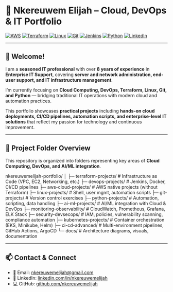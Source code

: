 # 🚀 Nkereuwem Elijah – Cloud, DevOps & IT Portfolio

[![AWS](https://img.shields.io/badge/AWS-Cloud-orange?logo=amazonaws)](https://aws.amazon.com/)
[![Terraform](https://img.shields.io/badge/Terraform-Infrastructure--as--Code-blueviolet?logo=terraform)](https://www.terraform.io/)
[![Linux](https://img.shields.io/badge/Linux-Server%20Administration-black?logo=linux)](https://www.linux.org/)
[![Git](https://img.shields.io/badge/Git-Version%20Control-orange?logo=git)](https://git-scm.com/)
[![Jenkins](https://img.shields.io/badge/Jenkins-CI%2FCD-red?logo=jenkins)](https://www.jenkins.io/)
[![Python](https://img.shields.io/badge/Python-Automation-yellow?logo=python)](https://www.python.org/)
[![LinkedIn](https://img.shields.io/badge/LinkedIn-Connect-blue?logo=linkedin)](https://www.linkedin.com/in/nkereuwemelijah)

---

## 👋 Welcome!

I am a **seasoned IT professional** with over **8 years of experience** in **Enterprise IT Support**, covering **server and network administration, end-user support, and IT infrastructure management**.

I’m currently focusing on **Cloud Computing, DevOps, Terraform, Linux, Git, and Python** — bridging traditional IT operations with modern cloud and automation practices.

This portfolio showcases **practical projects** including **hands-on cloud deployments, CI/CD pipelines, automation scripts, and enterprise-level IT solutions** that reflect my passion for technology and continuous improvement.

---

## 📁 Project Folder Overview

This repository is organized into folders representing key areas of **Cloud Computing, DevOps, and AI/ML integration**.

nkereuwemelijah-portfolio/
│
├─ terraform-projects/ # Infrastructure as Code (VPC, EC2, Networking, etc.)
├─ devops-projects/ # Jenkins, Docker, CI/CD pipelines
├─ aws-cloud-projects/ # AWS native projects (without Terraform)
├─ linux-projects/ # Shell, user mgmt, automation scripts
├─ git-projects/ # Version control exercises
├─ python-projects/ # Automation, scripting, data handling
├─ ai-ml-projects/ # AI/ML integration with Cloud & DevOps
├─ monitoring-observability/ # CloudWatch, Prometheus, Grafana, ELK Stack
├─ security-devsecops/ # IAM, policies, vulnerability scanning, compliance automation
├─ kubernetes-projects/ # Container orchestration (EKS, Minikube, Helm)
├─ ci-cd-advanced/ # Multi-environment pipelines, GitHub Actions, ArgoCD
└─ docs/ # Architecture diagrams, visuals, documentation


---

## 📫 Contact & Connect

- 📧 Email: [nkereuwemelijah@gmail.com](mailto:nkereuwemelijah@gmail.com)  
- 💼 LinkedIn: [linkedin.com/in/nkereuwemelijah](https://www.linkedin.com/in/nkereuwemelijah)  
- 💻 GitHub: [github.com/nkereuwemelijah](https://github.com/nkereuwemelijah)
